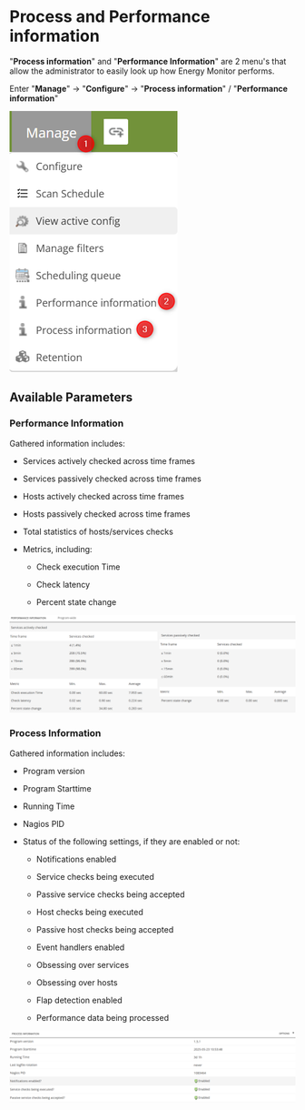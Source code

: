 # Process and Performance information

"**Process information**" and "**Performance Information**" are 2 menu's that allow the administrator to easily look up how Energy Monitor performs. 

Enter "**Manage**" -> "**Configure**" -> "**Process information**" / "**Performance information**"

![Performance_process_information](/media/05_00_24_01_Performance_process_information.png)

## Available Parameters

### Performance Information

Gathered information includes:

-   Services actively checked across time frames

-   Services passively checked across time frames

-   Hosts actively checked across time frames

-   Hosts passively checked across time frames

-   Total statistics of hosts/services checks

-   Metrics, including:

    -   Check execution Time

    -   Check latency

    -   Percent state change


![Performance_process_information](/media/05_00_24_02_Performance_process_information.png)

### Process Information 

Gathered information includes:

-   Program version

-   Program Starttime

-   Running Time

-   Nagios PID

-   Status of the following settings, if they are enabled or not:

    -   Notifications enabled

    -   Service checks being executed

    -   Passive service checks being accepted

    -   Host checks being executed

    -   Passive host checks being accepted

    -   Event handlers enabled

    -   Obsessing over services

    -   Obsessing over hosts

    -   Flap detection enabled

    -   Performance data being processed

![Performance_process_information](/media/05_00_24_03_Performance_process_information.png)

